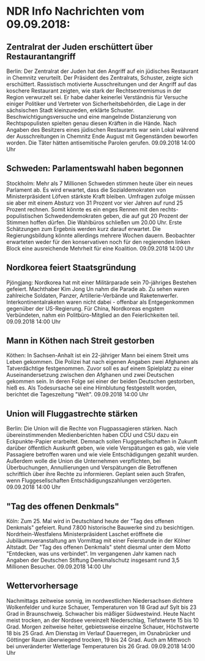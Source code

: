 # NDR Info Nachrichten vom 09.09.2018:


## Zentralrat der Juden erschüttert über Restaurantangriff
Berlin: Der Zentralrat der Juden hat den Angriff auf ein jüdisches Restaurant in Chemnitz verurteilt. Der Präsident des Zentralrats, Schuster, zeigte sich erschüttert. Rassistisch motivierte Ausschreitungen und der Angriff auf das koschere Restaurant zeigten, wie stark der Rechtsextremismus in der Region verwurzelt sei. Er habe daher keinerlei Verständnis für Versuche einiger Politiker und Vertreter von Sicherheitsbehörden, die Lage in der sächsischen Stadt kleinzureden, erklärte Schuster. Beschwichtigungsversuche und eine mangelnde Distanzierung von Rechtspopulisten spielten genau diesen Kräften in die Hände. Nach Angaben des Besitzers eines jüdischen Restaurants war sein Lokal während der Ausschreitungen in Chemnitz Ende August mit Gegenständen beworfen worden. Die Täter hätten antisemitische Parolen gerufen. 09.09.2018 14:00 Uhr 

## Schweden: Parlamentswahl haben begonnen
Stockholm: Mehr als 7 Millionen Schweden stimmen heute über ein neues Parlament ab. Es wird erwartet, dass die Sozialdemokraten von Ministerpräsident Löfven stärkste Kraft bleiben. Umfragen zufolge müssen sie aber mit einem Absturz von 31 Prozent vor vier Jahren auf rund 25 Prozent rechnen. Somit könnte es ein enges Rennen mit den rechts-populistischen Schwedendemokraten geben, die auf gut 20 Prozent der Stimmen hoffen dürfen. Die Wahlbüros schließen um 20.00 Uhr. Erste Schätzungen zum Ergebnis werden kurz darauf erwartet. Die Regierungsbildung könnte allerdings mehrere Wochen dauern. Beobachter erwarteten weder für den konservativen noch für den regierenden linken Block eine ausreichende Mehrheit für eine Koalition. 09.09.2018 14:00 Uhr 

## Nordkorea feiert Staatsgründung
Pjöngjang:	Nordkorea hat mit einer Militärparade sein 70-jähriges Bestehen gefeiert. Machthaber Kim Jong Un nahm die Parade ab. Zu sehen waren zahlreiche Soldaten, Panzer, Artillerie-Verbände und Raketenwerfer. Interkontinentalraketen waren nicht dabei - offenbar als Entgegenkommen gegenüber der US-Regierung. Für China, Nordkoreas engstem Verbündeten, nahm ein Politbüro-Mitglied an den Feierlichkeiten teil. 09.09.2018 14:00 Uhr 

## Mann in Köthen nach Streit gestorben
Köthen: In Sachsen-Anhalt ist ein 22-jähriger Mann bei einem Streit ums Leben gekommen. Die Polizei hat nach eigenen Angaben zwei Afghanen als Tatverdächtige festgenommen. Zuvor soll es auf einem Spielplatz zu einer Auseinandersetzung zwischen den Afghanen und zwei Deutschen gekommen sein. In deren Folge sei einer der beiden Deutschen gestorben, hieß es. Als Todesursache sei eine Hirnblutung festgestellt worden, berichtet die Tageszeitung "Welt". 09.09.2018 14:00 Uhr 

## Union will Fluggastrechte stärken
Berlin: Die Union will die Rechte von Flugpassagieren stärken. Nach übereinstimmenden Medienberichten haben CDU und CSU dazu ein Eckpunkte-Papier erarbeitet. Demnach sollen Fluggesellschaften in Zukunft darüber öffentlich Auskunft geben, wie viele Verspätungen es gab, wie viele Passagiere betroffen waren und wie viele Entschädigungen gezahlt wurden. Außerdem wolle die Union die Unternehmen verpflichten, bei Überbuchungen, Annullierungen und Verspätungen die Betroffenen schriftlich über ihre Rechte zu informieren. Geplant seien auch Strafen, wenn Fluggesellschaften Entschädigungszahlungen verzögerten. 09.09.2018 14:00 Uhr 

## "Tag des offenen Denkmals"
Köln: Zum 25. Mal wird in Deutschland heute der "Tag des offenen Denkmals" gefeiert. Rund 7.800 historische Bauwerke sind zu besichtigen. Nordrhein-Westfalens Ministerpräsident Laschet eröffnete die Jubiläumsveranstaltung am Vormittag mit einer Feierstunde in der Kölner Altstadt. Der "Tag des offenen Denkmals" steht diesmal unter dem Motto "Entdecken, was uns verbindet". Im vergangenen Jahr kamen nach Angaben der Deutschen Stiftung Denkmalschutz insgesamt rund 3,5 Millionen Besucher. 09.09.2018 14:00 Uhr 

## Wettervorhersage
Nachmittags zeitweise sonnig, im nordwestlichen Niedersachsen dichtere Wolkenfelder und kurze Schauer, Temperaturen von 18 Grad auf Sylt bis 23 Grad in Braunschweig. Schwacher bis mäßiger Südwestwind. Heute Nacht meist trocken, an der Nordsee vereinzelt Niederschlag,  Tiefstwerte 15 bis 10 Grad. Morgen zeitweise heiter, gebietsweise einzelne Schauer, Höchstwerte 18 bis 25 Grad. Am Dienstag im Verlauf Dauerregen, im Osnabrücker und Göttinger Raum überwiegend trocken, 19 bis 24 Grad. Auch am Mittwoch bei unveränderter Wetterlage Temperaturen bis 26 Grad. 09.09.2018 14:00 Uhr 
